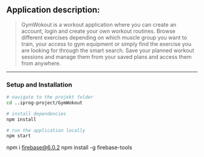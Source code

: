 ## Application description:

> GymWokout is a workout application where you can create an account, login and create your own workout routines. Browse different exercises depending on which muscle group you want to train, your access to gym equipment or simply find the exercise you are looking for through the smart search. Save your planned workout sessions and manage them from your saved plans and access them from anywhere.

---

### Setup and Installation

```bash
# navigate to the projekt folder
cd ..iprog-project/GymWokout

# install dependencies
npm install

# run the application locally
npm start

```

npm i firebase@6.0.2
npm install -g firebase-tools
